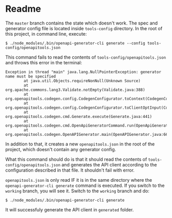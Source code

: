 # Readme

The `master` branch contains the state which doesn't work. The spec and generator config file is located inside `tools-config` directory. In the root of this project, in command line, execute:

```
$ ./node_modules/.bin/openapi-generator-cli generate --config tools-config/openapitools.json
```

This command fails to read the contents of `tools-config/openapitools.json` and throws this error in the terminal:

```
Exception in thread "main" java.lang.NullPointerException: generator name must be specified
        at java.util.Objects.requireNonNull(Unknown Source)
        at org.apache.commons.lang3.Validate.notEmpty(Validate.java:388)
        at org.openapitools.codegen.config.CodegenConfigurator.toContext(CodegenConfigurator.java:498)
        at org.openapitools.codegen.config.CodegenConfigurator.toClientOptInput(CodegenConfigurator.java:599)
        at org.openapitools.codegen.cmd.Generate.execute(Generate.java:441)
        at org.openapitools.codegen.cmd.OpenApiGeneratorCommand.run(OpenApiGeneratorCommand.java:32)
        at org.openapitools.codegen.OpenAPIGenerator.main(OpenAPIGenerator.java:66)
```

In addition to that, it creates a new `openapitools.json` in the root of the project, which doesn't contain any generator config.

What this command should do is that it should read the contents of `tools-config/openapitools.json` and generates the API client according to the configuration described in that file. It shouldn't fail with error.

`openapitools.json` is only read IF it is in the same directory where the `openapi-generator-cli generate` command is executed. If you switch to the `working` branch, you will see it. Switch to the `working` branch and do:

```
$ ./node_modules/.bin/openapi-generator-cli generate
```

It will successfuly generate the API client in `generated` folder.